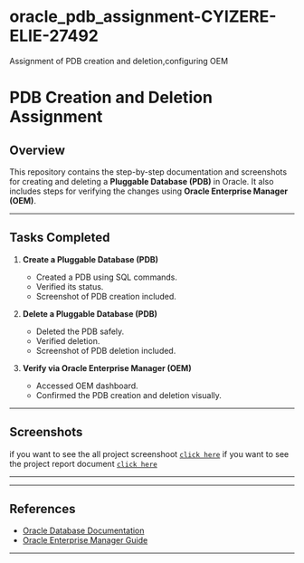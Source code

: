 # oracle_pdb_assignment-CYIZERE-ELIE-27492
Assignment of  PDB creation and deletion,configuring OEM
# PDB Creation and Deletion Assignment

## Overview
This repository contains the step-by-step documentation and screenshots for creating and deleting a **Pluggable Database (PDB)** in Oracle. It also includes steps for verifying the changes using **Oracle Enterprise Manager (OEM)**.

---

## Tasks Completed
1. **Create a Pluggable Database (PDB)**
   - Created a PDB using SQL commands.
   - Verified its status.
   - Screenshot of PDB creation included.

2. **Delete a Pluggable Database (PDB)**
   - Deleted the PDB safely.
   - Verified deletion.
   - Screenshot of PDB deletion included.

3. **Verify via Oracle Enterprise Manager (OEM)**
   - Accessed OEM dashboard.
   - Confirmed the PDB creation and deletion visually.

---

## Screenshots
if you want to see the all project screenshoot [`click here`](https://github.com/emerick149/oracle_pdb_assignment-CYIZERE-ELIE-27492/tree/main/screenshoots)
if you want to see the project report document [`click here`]()

---


---

## References
- [Oracle Database Documentation](https://docs.oracle.com/en/database/oracle/oracle-database/)
- [Oracle Enterprise Manager Guide](https://docs.oracle.com/en/enterprise-manager/)
  

---

